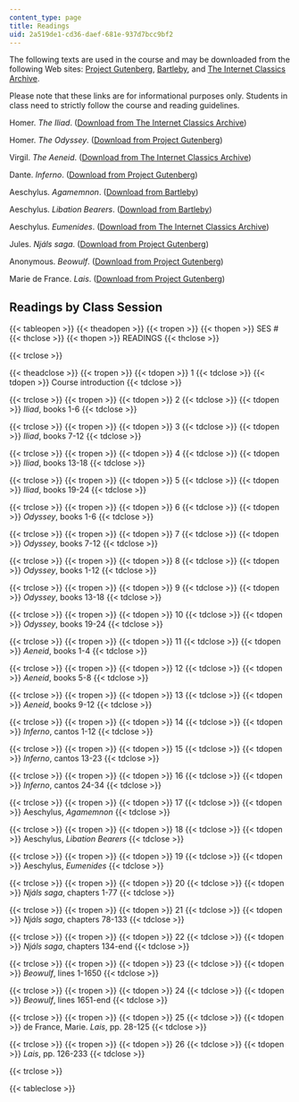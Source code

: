 ```yaml
---
content_type: page
title: Readings
uid: 2a519de1-cd36-daef-681e-937d7bcc9bf2
---
```


The following texts are used in the course and may be downloaded from the following Web sites: [Project Gutenberg](http://www.gutenberg.org/), [Bartleby](http://www.bartleby.com/), and [The Internet Classics Archive](http://classics.mit.edu/).

Please note that these links are for informational purposes only. Students in class need to strictly follow the course and reading guidelines.

Homer. _The Iliad_. ([Download from The Internet Classics Archive](http://classics.mit.edu/Homer/iliad.html))

Homer. _The Odyssey_. ([Download from Project Gutenberg](http://www.gutenberg.org/browse/BIBREC/BR1728.HTM
))

Virgil. _The Aeneid_. ([Download from The Internet Classics Archive](http://classics.mit.edu/Virgil/aeneid.html))

Dante. _Inferno_. ([Download from Project Gutenberg](http://www.gutenberg.org/browse/BIBREC/BR1995.HTM
))

Aeschylus. _Agamemnon_. ([Download from Bartleby](http://www.bartleby.com/8/1/))

Aeschylus. _Libation Bearers_. ([Download from Bartleby](http://www.bartleby.com/8/2/))

Aeschylus. _Eumenides_. ([Download from The Internet Classics Archive](http://classics.mit.edu/Aeschylus/eumendides.html))

Jules. _Njáls saga_. ([Download from Project Gutenberg](http://www.gutenberg.org/etext/24888))

Anonymous. _Beowulf_. ([Download from Project Gutenberg](http://www.gutenberg.org/etext/19633))

Marie de France. _Lais_. ([Download from Project Gutenberg](http://www.gutenberg.org/etext/11417))

Readings by Class Session
-------------------------

{{< tableopen >}}
{{< theadopen >}}
{{< tropen >}}
{{< thopen >}}
SES #
{{< thclose >}}
{{< thopen >}}
READINGS
{{< thclose >}}

{{< trclose >}}

{{< theadclose >}}
{{< tropen >}}
{{< tdopen >}}
1
{{< tdclose >}}
{{< tdopen >}}
Course introduction
{{< tdclose >}}

{{< trclose >}}
{{< tropen >}}
{{< tdopen >}}
2
{{< tdclose >}}
{{< tdopen >}}
_Iliad_, books 1-6
{{< tdclose >}}

{{< trclose >}}
{{< tropen >}}
{{< tdopen >}}
3
{{< tdclose >}}
{{< tdopen >}}
_Iliad_, books 7-12
{{< tdclose >}}

{{< trclose >}}
{{< tropen >}}
{{< tdopen >}}
4
{{< tdclose >}}
{{< tdopen >}}
_Iliad_, books 13-18
{{< tdclose >}}

{{< trclose >}}
{{< tropen >}}
{{< tdopen >}}
5
{{< tdclose >}}
{{< tdopen >}}
_Iliad_, books 19-24
{{< tdclose >}}

{{< trclose >}}
{{< tropen >}}
{{< tdopen >}}
6
{{< tdclose >}}
{{< tdopen >}}
_Odyssey_, books 1-6
{{< tdclose >}}

{{< trclose >}}
{{< tropen >}}
{{< tdopen >}}
7
{{< tdclose >}}
{{< tdopen >}}
_Odyssey_, books 7-12
{{< tdclose >}}

{{< trclose >}}
{{< tropen >}}
{{< tdopen >}}
8
{{< tdclose >}}
{{< tdopen >}}
_Odyssey_, books 1-12
{{< tdclose >}}

{{< trclose >}}
{{< tropen >}}
{{< tdopen >}}
9
{{< tdclose >}}
{{< tdopen >}}
_Odyssey_, books 13-18
{{< tdclose >}}

{{< trclose >}}
{{< tropen >}}
{{< tdopen >}}
10
{{< tdclose >}}
{{< tdopen >}}
_Odyssey_, books 19-24
{{< tdclose >}}

{{< trclose >}}
{{< tropen >}}
{{< tdopen >}}
11
{{< tdclose >}}
{{< tdopen >}}
_Aeneid_, books 1-4
{{< tdclose >}}

{{< trclose >}}
{{< tropen >}}
{{< tdopen >}}
12
{{< tdclose >}}
{{< tdopen >}}
_Aeneid_, books 5-8
{{< tdclose >}}

{{< trclose >}}
{{< tropen >}}
{{< tdopen >}}
13
{{< tdclose >}}
{{< tdopen >}}
_Aeneid_, books 9-12
{{< tdclose >}}

{{< trclose >}}
{{< tropen >}}
{{< tdopen >}}
14
{{< tdclose >}}
{{< tdopen >}}
_Inferno_, cantos 1-12
{{< tdclose >}}

{{< trclose >}}
{{< tropen >}}
{{< tdopen >}}
15
{{< tdclose >}}
{{< tdopen >}}
_Inferno_, cantos 13-23
{{< tdclose >}}

{{< trclose >}}
{{< tropen >}}
{{< tdopen >}}
16
{{< tdclose >}}
{{< tdopen >}}
_Inferno_, cantos 24-34
{{< tdclose >}}

{{< trclose >}}
{{< tropen >}}
{{< tdopen >}}
17
{{< tdclose >}}
{{< tdopen >}}
Aeschylus, _Agamemnon_
{{< tdclose >}}

{{< trclose >}}
{{< tropen >}}
{{< tdopen >}}
18
{{< tdclose >}}
{{< tdopen >}}
Aeschylus, _Libation Bearers_
{{< tdclose >}}

{{< trclose >}}
{{< tropen >}}
{{< tdopen >}}
19
{{< tdclose >}}
{{< tdopen >}}
Aeschylus, _Eumenides_
{{< tdclose >}}

{{< trclose >}}
{{< tropen >}}
{{< tdopen >}}
20
{{< tdclose >}}
{{< tdopen >}}
_Njáls saga_, chapters 1-77
{{< tdclose >}}

{{< trclose >}}
{{< tropen >}}
{{< tdopen >}}
21
{{< tdclose >}}
{{< tdopen >}}
_Njáls saga_, chapters 78-133
{{< tdclose >}}

{{< trclose >}}
{{< tropen >}}
{{< tdopen >}}
22
{{< tdclose >}}
{{< tdopen >}}
_Njáls saga_, chapters 134-end
{{< tdclose >}}

{{< trclose >}}
{{< tropen >}}
{{< tdopen >}}
23
{{< tdclose >}}
{{< tdopen >}}
_Beowulf_, lines 1-1650
{{< tdclose >}}

{{< trclose >}}
{{< tropen >}}
{{< tdopen >}}
24
{{< tdclose >}}
{{< tdopen >}}
_Beowulf_, lines 1651-end
{{< tdclose >}}

{{< trclose >}}
{{< tropen >}}
{{< tdopen >}}
25
{{< tdclose >}}
{{< tdopen >}}
de France, Marie. _Lais_, pp. 28-125
{{< tdclose >}}

{{< trclose >}}
{{< tropen >}}
{{< tdopen >}}
26
{{< tdclose >}}
{{< tdopen >}}
_Lais_, pp. 126-233
{{< tdclose >}}

{{< trclose >}}

{{< tableclose >}}